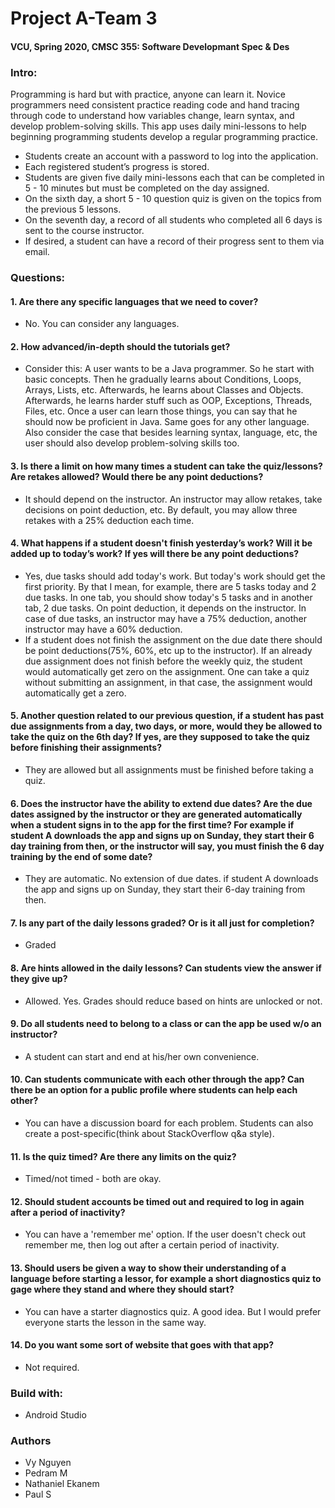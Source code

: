 # Project A-Team 3
#### VCU, Spring 2020, CMSC 355: Software Developmant Spec & Des

### Intro:
Programming is hard but with practice, anyone can learn it. Novice programmers need consistent practice reading code and hand tracing through code to understand how variables change, learn syntax, and develop problem-solving skills. This app uses daily mini-lessons to help beginning programming students develop a regular programming practice.

* Students create an account with a password to log into the application.
* Each registered student’s progress is stored.
* Students are given five daily mini-lessons each that can be completed in 5 - 10 minutes but must be completed on the day assigned.
* On the sixth day, a short 5 - 10 question quiz is given on the topics from the previous 5 lessons.
* On the seventh day, a record of all students who completed all 6 days is sent to the course instructor.
* If desired, a student can have a record of their progress sent to them via email.


### Questions:
#### 1. Are there any specific languages that we need to cover?
* No. You can consider any languages.
#### 2. How advanced/in-depth should the tutorials get?
* Consider this: A user wants to be a Java programmer. So he start with basic concepts. Then he gradually learns about Conditions, Loops, Arrays, Lists, etc. Afterwards, he learns about Classes and Objects. Afterwards, he learns harder stuff such as OOP, Exceptions, Threads, Files, etc. Once a user can learn those things, you can say that he should now be proficient in Java. Same goes for any other language. Also consider the case that besides learning syntax, language, etc, the user should also develop problem-solving skills too. 
#### 3. Is there a limit on how many times a student can take the quiz/lessons? Are retakes allowed? Would there be any point deductions?
* It should depend on the instructor. An instructor may allow retakes, take decisions on point deduction, etc. By default, you may allow three retakes with a 25% deduction each time. 
#### 4. What happens if a student doesn't finish yesterday’s work? Will it be added up to today’s work? If yes will there be any point deductions?
* Yes, due tasks should add today's work. But today's work should get the first priority. By that I mean, for example, there are 5 tasks today and 2 due tasks. In one tab, you should show today's 5 tasks and in another tab, 2 due tasks. On point deduction, it depends on the instructor. In case of due tasks, an instructor may have a 75% deduction, another instructor may have a 60% deduction. 
* If a student does not finish the assignment on the due date there should be point deductions(75%, 60%, etc up to the instructor). If an already due assignment does not finish before the weekly quiz, the student would automatically get zero on the assignment. One can take a quiz without submitting an assignment, in that case, the assignment would automatically get a zero.
#### 5. Another question related to our previous question, if a student has past due assignments from a day, two days, or more, would they be allowed to take the quiz on the 6th day? If yes, are they supposed to take the quiz before finishing their assignments?
* They are allowed but all assignments must be finished before taking a quiz. 
#### 6. Does the instructor have the ability to extend due dates? Are the due dates assigned by the instructor or they are generated automatically when a student signs in to the app for the first time? For example if student A downloads the app and signs up on Sunday, they start their 6 day training from then, or the instructor will say, you must finish the 6 day training by the end of some date?
* They are automatic. No extension of due dates. if student A downloads the app and signs up on Sunday, they start their 6-day training from then.
#### 7. Is any part of the daily lessons graded? Or is it all just for completion?
* Graded
#### 8. Are hints allowed in the daily lessons? Can students view the answer if they give up?
* Allowed. Yes. Grades should reduce based on hints are unlocked or not.
#### 9. Do all students need to belong to a class or can the app be used w/o an instructor?
* A student can start and end at his/her own convenience.
#### 10. Can students communicate with each other through the app? Can there be an option for a public profile where students can help each other?
* You can have a discussion board for each problem. Students can also create a post-specific(think about StackOverflow q&a style).
#### 11. Is the quiz timed? Are there any limits on the quiz? 
* Timed/not timed - both are okay.
#### 12. Should student accounts be timed out and required to log in again after a period of inactivity?
* You can have a 'remember me' option. If the user doesn't check out remember me, then log out after a certain period of inactivity.
#### 13. Should users be given a way to show their understanding of a language before starting a lessor, for example a short diagnostics quiz to gage where they stand and where they should start?
* You can have a starter diagnostics quiz. A good idea. But I would prefer everyone starts the lesson in the same way.
#### 14. Do you want some sort of website that goes with that app? 
* Not required.




### Build with:
* Android Studio

### Authors
* Vy Nguyen 
* Pedram M
* Nathaniel Ekanem
* Paul S
